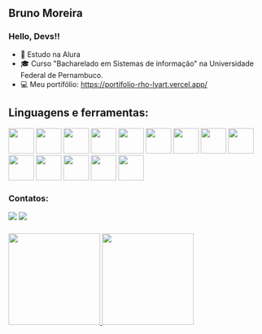 ## Bruno Moreira
### Hello, Devs!!


- 🎒 Estudo na Alura
- 🎓 Curso "Bacharelado em Sistemas de informação" na Universidade Federal de Pernambuco.
- 💻 Meu portifólio: https://portifolio-rho-lyart.vercel.app/

## Linguagens e ferramentas:

            
<img src="https://cdn.jsdelivr.net/gh/devicons/devicon/icons/css3/css3-plain-wordmark.svg" width="50" height="50"/>           <img src="https://cdn.jsdelivr.net/gh/devicons/devicon/icons/html5/html5-plain-wordmark.svg" width="50" height="50"/>              <img src="https://cdn.jsdelivr.net/gh/devicons/devicon/icons/javascript/javascript-original.svg" width="50" height="50"/>           <img src="https://cdn.jsdelivr.net/gh/devicons/devicon/icons/typescript/typescript-plain.svg" width="50" height="50" />            <img src="https://cdn.jsdelivr.net/gh/devicons/devicon/icons/jquery/jquery-plain-wordmark.svg" width="50" height="50" />          <img src="https://cdn.jsdelivr.net/gh/devicons/devicon/icons/react/react-original-wordmark.svg" width="50" height="50"/>          <img src="https://cdn.jsdelivr.net/gh/devicons/devicon/icons/nextjs/nextjs-original-wordmark.svg"  width="50" height="50"/> <img src="https://cdn.jsdelivr.net/gh/devicons/devicon/icons/vuejs/vuejs-original-wordmark.svg" width="50" height="50" />         <img src="https://cdn.jsdelivr.net/gh/devicons/devicon/icons/git/git-original.svg" width="50" height="50" />                       <img src="https://cdn.jsdelivr.net/gh/devicons/devicon/icons/eslint/eslint-original-wordmark.svg" width="50" height="50"  />       <img src="https://cdn.jsdelivr.net/gh/devicons/devicon/icons/bootstrap/bootstrap-plain-wordmark.svg" width="50" height="50" />      <img src="https://cdn.jsdelivr.net/gh/devicons/devicon/icons/sass/sass-original.svg" width="50" height="50" />                      <img src="https://cdn.jsdelivr.net/gh/devicons/devicon/icons/python/python-original-wordmark.svg" width="50" height="50" />         <img src="https://cdn.jsdelivr.net/gh/devicons/devicon/icons/mysql/mysql-plain-wordmark.svg" width="50" height="50" />       
          
  
 ### Contatos:
 <div>
  <a href = "mailto:brunom764@gmail.com"><img src="https://img.shields.io/badge/Gmail-D14836?style=for-the-badge&logo=gmail&logoColor=white" target="_blank"></a>      
  <a href="https://www.linkedin.com/in/bruno-miguel-a08022239/" target="_blank"><img src="https://img.shields.io/badge/-LinkedIn-%230077B5?style=for-the-badge&logo=linkedin&logoColor=white" target="_blank"></a>   
</div>
           
 
###
<div>
<a href="https://github.com/brunom764">
            <img height="180em" src="https://github-readme-stats.vercel.app/api?username=brunom764&show_icons=true&theme=dracula&include_all_commits=true&count_private=true"/>
<img height="180em" src="https://github-readme-stats.vercel.app/api/top-langs/?username=brunom764&layout=compact&langs_count=7&theme=dracula"/>
            
</div>
            
             

